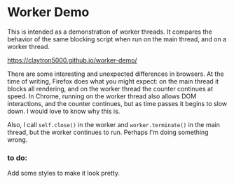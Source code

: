 # Worker Demo

This is intended as a demonstration of worker threads. It compares the behavior of the same blocking script when run on the main thread, and on a worker thread. 

https://claytron5000.github.io/worker-demo/

There are some interesting and unexpected differences in browsers. At the time of writing, Firefox does what you might expect: on the main thread it blocks all rendering, and on the worker thread the counter continues at speed. In Chrome, running on the worker thread also allows DOM interactions, and the counter continues, but as time passes it begins to slow down. I would love to know why this is.

Also, I call `self.close()` in the worker and `worker.terminate()` in the main thread, but the worker continues to run. Perhaps I'm doing something wrong.

### to do:
Add some styles to make it look pretty.